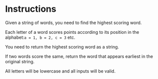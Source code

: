 # Instructions

Given a string of words, you need to find the highest scoring word.

Each letter of a word scores points according to its position in the alphabet:```a = 1, b = 2, c = 3``` etc.

You need to return the highest scoring word as a string.

If two words score the same, return the word that appears earliest in the original string.

All letters will be lowercase and all inputs will be valid.
